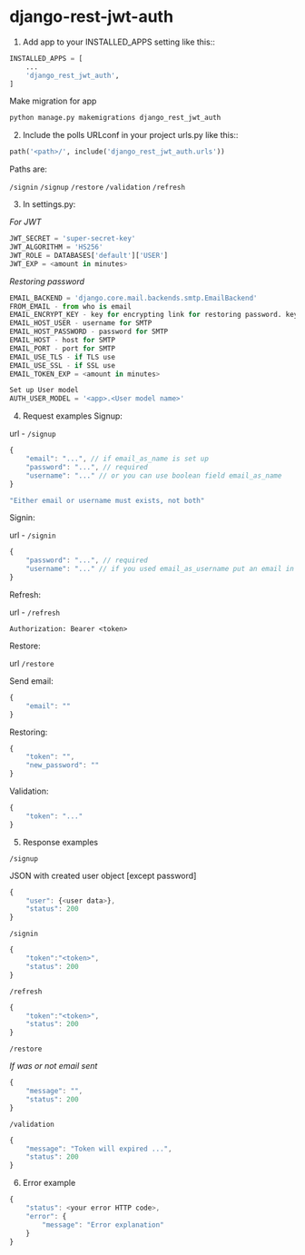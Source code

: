 django-rest-jwt-auth
====================

1. Add app to your INSTALLED_APPS setting like this::

```python
INSTALLED_APPS = [
    ...
    'django_rest_jwt_auth',
]
```
Make migration for app
```python
python manage.py makemigrations django_rest_jwt_auth
```

2. Include the polls URLconf in your project urls.py like this::

```python
path('<path>/', include('django_rest_jwt_auth.urls'))
```

Paths are:

`/signin`
`/signup`
`/restore`
`/validation`
`/refresh`


3. In settings.py:

*For JWT*
```python
JWT_SECRET = 'super-secret-key'
JWT_ALGORITHM = 'HS256'
JWT_ROLE = DATABASES['default']['USER']
JWT_EXP = <amount in minutes>
```
*Restoring password*
```python
EMAIL_BACKEND = 'django.core.mail.backends.smtp.EmailBackend'
FROM_EMAIL - from who is email
EMAIL_ENCRYPT_KEY - key for encrypting link for restoring password. key must be 32 url-safe base64-encoded bytes.
EMAIL_HOST_USER - username for SMTP
EMAIL_HOST_PASSWORD - password for SMTP
EMAIL_HOST - host for SMTP
EMAIL_PORT - port for SMTP
EMAIL_USE_TLS - if TLS use
EMAIL_USE_SSL - if SSL use
EMAIL_TOKEN_EXP = <amount in minutes>
```

```python
Set up User model
AUTH_USER_MODEL = '<app>.<User model name>'
```
4. Request examples
Signup:

url - `/signup`

```js
{ 
    "email": "...", // if email_as_name is set up
    "password": "...", // required
    "username": "..." // or you can use boolean field email_as_name
}

"Either email or username must exists, not both"
```
Signin:

url - `/signin`

```js
{ 
    "password": "...", // required
    "username": "..." // if you used email_as_username put an email in that field
}
```

Refresh:

url - `/refresh`

```
Authorization: Bearer <token>
```

Restore:

url `/restore`

Send email:

```js
{
    "email": ""
}
```

Restoring:

```js
{
    "token": "",
    "new_password": ""
}
```

Validation:

```js
{
    "token": "..."
}
```



5. Response examples

`/signup`

JSON with created user object [except password]

```js
{
    "user": {<user data>}, 
    "status": 200
}
```

`/signin`
```js
{
    "token":"<token>", 
    "status": 200
}
```
`/refresh`
```js
{
    "token":"<token>", 
    "status": 200
}
```
`/restore`

*If was or not email sent*
```js
{
    "message": "", 
    "status": 200
}
```

`/validation`
```js
{
    "message": "Token will expired ...", 
    "status": 200
}
```

6. Error example

```js
{
    "status": <your error HTTP code>,
    "error": {
        "message": "Error explanation"
    }
}
```
